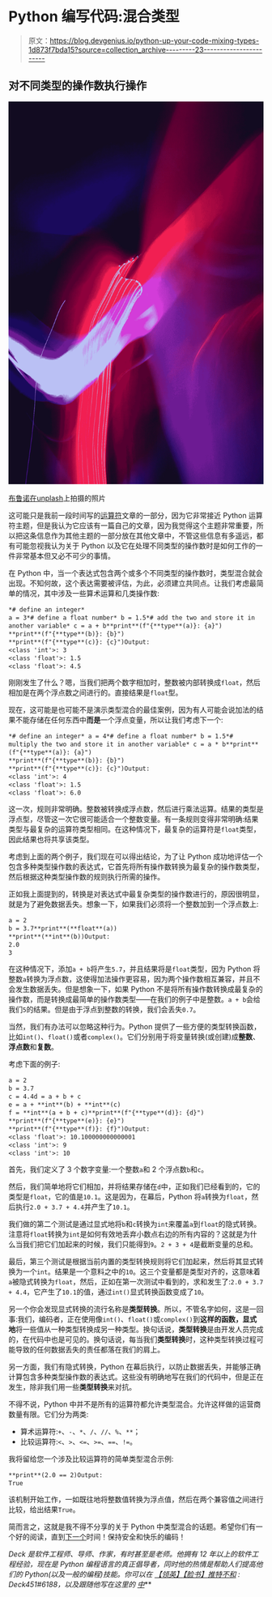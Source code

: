 # Python 编写代码:混合类型

> 原文：<https://blog.devgenius.io/python-up-your-code-mixing-types-1d873f7bda15?source=collection_archive---------23----------------------->

## 对不同类型的操作数执行操作

![](img/acce95d200094f7ee734fd06a660ea85.png)

[布鲁诺在](https://unsplash.com/@bruthethe?utm_source=unsplash&utm_medium=referral&utm_content=creditCopyText)[unplash](https://unsplash.com/s/photos/neon?utm_source=unsplash&utm_medium=referral&utm_content=creditCopyText)上拍摄的照片

这可能只是我前一段时间写的[运算符](https://medium.com/@deck451/python-up-your-code-operators-455164611481)文章的一部分，因为它非常接近 Python 运算符主题，但是我认为它应该有一篇自己的文章，因为我觉得这个主题非常重要，所以把这条信息作为其他主题的一部分放在其他文章中，不管这些信息有多遥远，都有可能忽视我认为关于 Python 以及它在处理不同类型的操作数时是如何工作的一件非常基本但又必不可少的事情。

在 Python 中，当一个表达式包含两个或多个不同类型的操作数时，类型混合就会出现。不知何故，这个表达需要被评估，为此，必须建立共同点。让我们考虑最简单的情况，其中涉及一些算术运算和几类操作数:

```
*# define an integer*
a = 3*# define a float number* b = 1.5*# add the two and store it in another variable* c = a + b**print**(f"{**type**(a)}: {a}")
**print**(f"{**type**(b)}: {b}")
**print**(f"{**type**(c)}: {c}")Output:
<class 'int'>: 3
<class 'float'>: 1.5
<class 'float'>: 4.5
```

刚刚发生了什么？嗯，当我们把两个数字相加时，整数被内部转换成`float`，然后相加是在两个浮点数之间进行的。直接结果是`float`型。

现在，这可能是也可能不是演示类型混合的最佳案例，因为有人可能会说加法的结果不能存储在任何东西中**而是**一个浮点变量，所以让我们考虑下一个:

```
*# define an integer* a = 4*# define a float number* b = 1.5*# multiply the two and store it in another variable* c = a * b**print**(f"{**type**(a)}: {a}")
**print**(f"{**type**(b)}: {b}")
**print**(f"{**type**(c)}: {c}")Output:
<class 'int'>: 4
<class 'float'>: 1.5
<class 'float'>: 6.0
```

这一次，规则非常明确。整数被转换成浮点数，然后进行乘法运算。结果的类型是浮点型，尽管这一次它很可能适合一个整数变量。有一条规则变得非常明确:结果类型与最复杂的运算符类型相同。在这种情况下，最复杂的运算符是`float`类型，因此结果也将共享该类型。

考虑到上面的两个例子，我们现在可以得出结论，为了让 Python 成功地评估一个包含多种类型操作数的表达式，它首先将所有操作数转换为最复杂的操作数类型，然后根据这种类型操作数的规则执行所需的操作。

正如我上面提到的，转换是对表达式中最复杂类型的操作数进行的，原因很明显，就是为了避免数据丢失。想象一下，如果我们必须将一个整数加到一个浮点数上:

```
a = 2
b = 3.7**print**(**float**(a))
**print**(**int**(b))Output:
2.0
3
```

在这种情况下，添加`a + b`将产生`5.7`，并且结果将是`float`类型，因为 Python 将整数`a`转换为浮点数，这使得加法操作更容易，因为两个操作数相互兼容，并且不会发生数据丢失。但是想象一下，如果 Python 不是将所有操作数转换成最复杂的操作数，而是转换成最简单的操作数类型——在我们的例子中是整数。`a + b`会给我们`5`的结果。但是由于浮点到整数的转换，我们会丢失`0.7`。

当然，我们有办法可以忽略这种行为。Python 提供了一些方便的类型转换函数，比如`int()`、`float()`或者`complex()`。它们分别用于将变量转换(或创建)成**整数**、**浮点数**和**复数**。

考虑下面的例子:

```
a = 2
b = 3.7
c = 4.4d = a + b + c
e = a + **int**(b) + **int**(c)
f = **int**(a + b + c)**print**(f"{**type**(d)}: {d}")
**print**(f"{**type**(e)}: {e}")
**print**(f"{**type**(f)}: {f}")Output:
<class 'float'>: 10.100000000000001
<class 'int'>: 9
<class 'int'>: 10
```

首先，我们定义了 3 个数字变量:一个整数`a`和 2 个浮点数`b`和`c`。

然后，我们简单地将它们相加，并将结果存储在`d`中，正如我们已经看到的，它的类型是`float`，它的值是`10.1`。这是因为，在幕后，Python 将`a`转换为`float`，然后执行`2.0 + 3.7 + 4.4`并产生了`10.1`。

我们做的第二个测试是通过显式地将`b`和`c`转换为`int`来覆盖`a`到`float`的隐式转换。注意将`float`转换为`int`是如何有效地丢弃小数点右边的所有内容的？这就是为什么当我们把它们加起来的时候，我们只能得到`9`。`2 + 3 + 4`是截断变量的总和。

最后，第三个测试是根据当前内置的类型转换规则将它们加起来，然后将其显式转换为一个`int`。结果是一个意料之中的`10`。这三个变量都是类型对齐的，这意味着`a`被隐式转换为`float`，然后，正如在第一次测试中看到的，求和发生了:`2.0 + 3.7 + 4.4`，它产生了`10.1`的值，通过`int()`显式转换函数变成了`10`。

另一个你会发现显式转换的流行名称是**类型转换**。所以，不管名字如何，这是一回事:我们，编码者，正在使用像`int()`、`float()`或`complex()`到**这样的函数，显式地**将一些值从一种类型转换成另一种类型。换句话说，**类型转换**是由开发人员完成的，在代码中也是可见的。换句话说，每当我们**类型转换**时，这种类型转换过程可能导致的任何数据丢失的责任都落在我们的肩上。

另一方面，我们有隐式转换，Python 在幕后执行，以防止数据丢失，并能够正确计算包含多种类型操作数的表达式。这些没有明确地写在我们的代码中，但是正在发生，除非我们用一些**类型转换**来对抗。

不得不说，Python 中并不是所有的运算符都允许类型混合。允许这样做的运营商数量有限。它们分为两类:

*   算术运算符:`+`、`-`、`*`、`/`、`//`、`%`、`**`；
*   比较运算符:`<`、`>`、`<=`、`>=`、`==`、`!=`。

我将留给您一个涉及比较运算符的简单类型混合示例:

```
**print**(2.0 == 2)Output:
True
```

该机制开始工作，一如既往地将整数值转换为浮点值，然后在两个兼容值之间进行比较，给出结果`True`。

简而言之，这就是我不得不分享的关于 Python 中类型混合的话题。希望你们有一个好的阅读，直到[下一个](https://medium.com/@deck451/python-up-your-code-pickle-serialization-802312b0382c)时间！保持安全和快乐的编码！

*Deck 是软件工程师、导师、作家，有时甚至是老师。他拥有 12 年以上的软件工程经验，现在是 Python 编程语言的真正倡导者，同时他的热情是帮助人们提高他们的 Python(以及一般的编程)技能。你可以在* [*【领英】*](https://www.linkedin.com/in/deck451/)*[*【脸书】*](https://www.facebook.com/deck451/)*[*推特*](https://twitter.com/Deck45100)*[*不和*](https://discord.com) *: Deck451#6188，以及跟随他写在这里的* [*中*](https://medium.com/@deck451)***